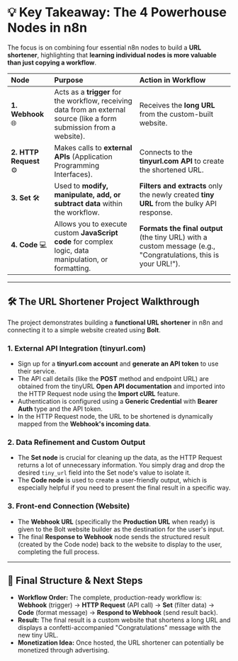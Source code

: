 # 💡 Key Takeaway: The 4 Powerhouse Nodes in n8n

The focus is on combining four essential n8n nodes to build a **URL shortener**, highlighting that **learning individual nodes is more valuable than just copying a workflow**.

| Node                   | Purpose                                                                                                                 | Action in Workflow                                                                                              |
| :--------------------- | :---------------------------------------------------------------------------------------------------------------------- | :-------------------------------------------------------------------------------------------------------------- |
| **1. Webhook** 🌐      | Acts as a **trigger** for the workflow, receiving data from an external source (like a form submission from a website). | Receives the **long URL** from the custom-built website.                                                        |
| **2. HTTP Request** ⚙️ | Makes calls to **external APIs** (Application Programming Interfaces).                                                  | Connects to the **tinyurl.com API** to create the shortened URL.                                                |
| **3. Set** 🛠️          | Used to **modify, manipulate, add, or subtract data** within the workflow.                                              | **Filters and extracts** only the newly created **tiny URL** from the bulky API response.                       |
| **4. Code** 💻         | Allows you to execute custom **JavaScript code** for complex logic, data manipulation, or formatting.                   | **Formats the final output** (the tiny URL) with a custom message (e.g., "Congratulations, this is your URL!"). |

---

## 🛠️ The URL Shortener Project Walkthrough

The project demonstrates building a **functional URL shortener** in n8n and connecting it to a simple website created using **Bolt**.

### 1. External API Integration (tinyurl.com)

- Sign up for a **tinyurl.com account** and **generate an API token** to use their service.
- The API call details (like the **POST** method and endpoint URL) are obtained from the tinyURL **Open API documentation** and imported into the HTTP Request node using the **Import cURL** feature.
- Authentication is configured using a **Generic Credential** with **Bearer Auth** type and the API token.
- In the HTTP Request node, the URL to be shortened is dynamically mapped from the **Webhook's incoming data**.

### 2. Data Refinement and Custom Output

- The **Set node** is crucial for cleaning up the data, as the HTTP Request returns a lot of unnecessary information. You simply drag and drop the desired `tiny_url` field into the Set node's value to isolate it.
- The **Code node** is used to create a user-friendly output, which is especially helpful if you need to present the final result in a specific way.

### 3. Front-end Connection (Website)

- The **Webhook URL** (specifically the **Production URL** when ready) is given to the Bolt website builder as the destination for the user's input.
- The final **Response to Webhook** node sends the structured result (created by the Code node) back to the website to display to the user, completing the full process.

---

## 🚀 Final Structure & Next Steps

- **Workflow Order:** The complete, production-ready workflow is: **Webhook** (trigger) → **HTTP Request** (API call) → **Set** (filter data) → **Code** (format message) → **Respond to Webhook** (send result back).
- **Result:** The final result is a custom website that shortens a long URL and displays a confetti-accompanied "Congratulations" message with the new tiny URL.
- **Monetization Idea:** Once hosted, the URL shortener can potentially be monetized through advertising.
